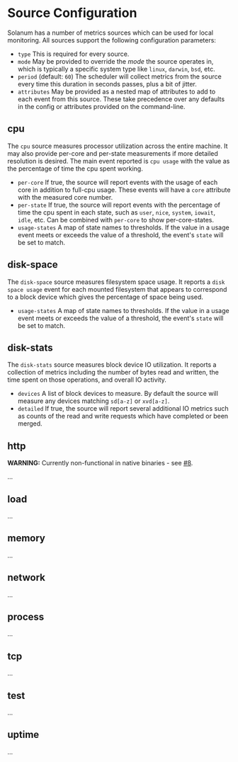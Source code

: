 Source Configuration
====================

Solanum has a number of metrics sources which can be used for local monitoring.
All sources support the following configuration parameters:

- `type`
  This is required for every source.
- `mode`
  May be provided to override the _mode_ the source operates in, which is
  typically a specific system type like `linux`, `darwin`, `bsd`, etc.
- `period` (default: `60`)
  The scheduler will collect metrics from the source every time this duration in
  seconds passes, plus a bit of jitter.
- `attributes`
  May be provided as a nested map of attributes to add to each event from this
  source. These take precedence over any defaults in the config or attributes
  provided on the command-line.


## cpu

The `cpu` source measures processor utilization across the entire machine. It
may also provide per-core and per-state measurements if more detailed resolution
is desired. The main event reported is `cpu usage` with the value as the
percentage of time the cpu spent working.

- `per-core`
  If true, the source will report events with the usage of each core in addition
  to full-cpu usage. These events will have a `core` attribute with the measured
  core number.
- `per-state`
  If true, the source will report events with the percentage of time the cpu
  spent in each state, such as `user`, `nice`, `system`, `iowait`, `idle`, etc.
  Can be combined with `per-core` to show per-core-states.
- `usage-states`
  A map of state names to thresholds. If the value in a usage event meets or
  exceeds the value of a threshold, the event's `state` will be set to match.


## disk-space

The `disk-space` source measures filesystem space usage. It reports a
`disk space usage` event for each mounted filesystem that appears to correspond
to a block device which gives the percentage of space being used.

- `usage-states`
  A map of state names to thresholds. If the value in a usage event meets or
  exceeds the value of a threshold, the event's `state` will be set to match.


## disk-stats

The `disk-stats` source measures block device IO utilization. It reports a
collection of metrics including the number of bytes read and written, the time
spent on those operations, and overall IO activity.

- `devices`
  A list of block devices to measure. By default the source will measure any
  devices matching `sd[a-z]` or `xvd[a-z]`.
- `detailed`
  If true, the source will report several additional IO metrics such as counts
  of the read and write requests which have completed or been merged.


## http

**WARNING:** Currently non-functional in native binaries - see
[#8](https://github.com/greglook/solanum/issues/8).

...


## load

...


## memory

...


## network

...


## process

...


## tcp

...


## test

...


## uptime

...
